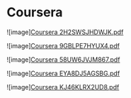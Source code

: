 # Coursera


![image][Coursera 2H2SWSJHDWJK.pdf](https://github.com/charge1203/Coursera/files/13445629/Coursera.2H2SWSJHDWJK.pdf)

![image][Coursera 9GBLPE7HYUX4.pdf](https://github.com/charge1203/Coursera/files/13445630/Coursera.9GBLPE7HYUX4.pdf)

![image][Coursera 58UW6JVJM867.pdf](https://github.com/charge1203/Coursera/files/13445631/Coursera.58UW6JVJM867.pdf)

![image][Coursera EYA8DJ5AGSBG.pdf](https://github.com/charge1203/Coursera/files/13445632/Coursera.EYA8DJ5AGSBG.pdf)

![image][Coursera KJ46KLRX2UD8.pdf](https://github.com/charge1203/Coursera/files/13445633/Coursera.KJ46KLRX2UD8.pdf)
